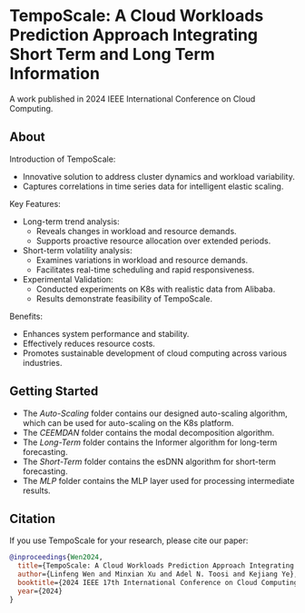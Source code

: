 # TempoScale: A Cloud Workloads Prediction Approach Integrating Short Term and Long Term Information
A work published in 2024 IEEE International Conference on Cloud Computing.

## About
Introduction of TempoScale:
* Innovative solution to address cluster dynamics and workload variability.
* Captures correlations in time series data for intelligent elastic scaling.
  
Key Features:
* Long-term trend analysis:
  * Reveals changes in workload and resource demands.
  * Supports proactive resource allocation over extended periods.
* Short-term volatility analysis:
  * Examines variations in workload and resource demands.
  * Facilitates real-time scheduling and rapid responsiveness.
* Experimental Validation:
  * Conducted experiments on K8s with realistic data from Alibaba.
  * Results demonstrate feasibility of TempoScale.

Benefits:
* Enhances system performance and stability.
* Effectively reduces resource costs.
* Promotes sustainable development of cloud computing across various industries.

## Getting Started
* The _Auto-Scaling_ folder contains our designed auto-scaling algorithm, which can be used for auto-scaling on the K8s platform.
* The _CEEMDAN_ folder contains the modal decomposition algorithm.
* The _Long-Term_ folder contains the Informer algorithm for long-term forecasting.
* The _Short-Term_ folder contains the esDNN algorithm for short-term forecasting.
* The _MLP_ folder contains the MLP layer used for processing intermediate results.

## Citation
If you use TempoScale for your research, please cite our paper:

```bibtex
@inproceedings{Wen2024,
  title={TempoScale: A Cloud Workloads Prediction Approach Integrating Short-Term and Long-Term Information},
  author={Linfeng Wen and Minxian Xu and Adel N. Toosi and Kejiang Ye},
  booktitle={2024 IEEE 17th International Conference on Cloud Computing (CLOUD)},
  year={2024}
}
```
